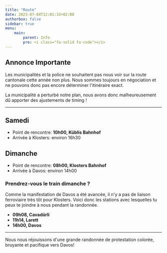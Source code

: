 ```yaml
---
title: "Route"
date: 2023-07-04T12:01:33+02:00
authorbox: false
sidebar: true
menu: 
    main:
        parent: Info
        pre: <i class="fa-solid fa-code"></i>
---
```


## Annonce Importante

Les municipalités et la police ne souhaitent pas nous voir sur la route cantonale cette année non plus. Nous sommes toujours en négociation et ne pouvons donc pas encore déterminer l'itinéraire exact.

La municipalité a perturbé notre plan, nous avons donc malheureusement dû apporter des ajustements de timing !

 ---

## Samedi

- Point de rencontre: **10h00, Küblis Bahnhof**
- Arrivée à Klosters: environ 16h30

## Dimanche

- Point de rencontre: **08h00, Klosters Bahnhof**
- Arrivée à Davos: environ 14h00

### Prendrez-vous le train dimanche ?

Comme la manifestation de Davos a été avancée, il n'y a pas de liaison ferroviaire très tôt pour Klosters. Voici donc les stations avec lesquelles tu peux te joindre à nous pendant la randonnée.

- **09h08, Cavadürli**
- **11h14, Larett**
- **14h00, Davos**

 ---

Nous nous réjouissons d'une grande randonnée de protestation colorée, bruyante et pacifique vers Davos!
